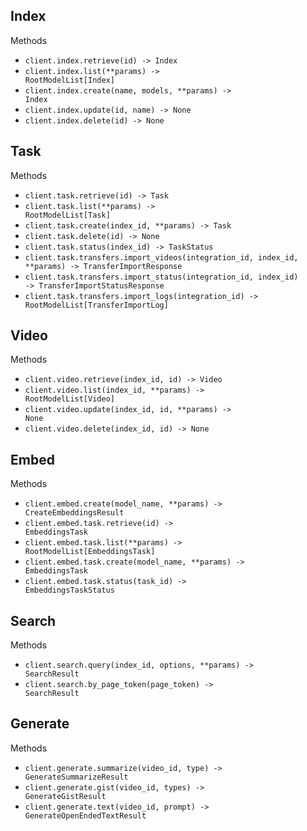 ## Index

Methods

- <code>client.index.retrieve(id) -> Index</code>
- <code>client.index.list(\*\*params) -> RootModelList[Index]</code>
- <code>client.index.create(name, models, \*\*params) -> Index</code>
- <code>client.index.update(id, name) -> None</code>
- <code>client.index.delete(id) -> None</code>

## Task

Methods

- <code>client.task.retrieve(id) -> Task</code>
- <code>client.task.list(\*\*params) -> RootModelList[Task]</code>
- <code>client.task.create(index_id, \*\*params) -> Task</code>
- <code>client.task.delete(id) -> None</code>
- <code>client.task.status(index_id) -> TaskStatus</code>
- <code>client.task.transfers.import_videos(integration_id, index_id, \*\*params) -> TransferImportResponse</code>
- <code>client.task.transfers.import_status(integration_id, index_id) -> TransferImportStatusResponse</code>
- <code>client.task.transfers.import_logs(integration_id) -> RootModelList[TransferImportLog]</code>

## Video

Methods

- <code>client.video.retrieve(index_id, id) -> Video</code>
- <code>client.video.list(index_id, \*\*params) -> RootModelList[Video]</code>
- <code>client.video.update(index_id, id, \*\*params) -> None</code>
- <code>client.video.delete(index_id, id) -> None</code>

## Embed

Methods

- <code>client.embed.create(model_name, \*\*params) -> CreateEmbeddingsResult</code>
- <code>client.embed.task.retrieve(id) -> EmbeddingsTask</code>
- <code>client.embed.task.list(\*\*params) -> RootModelList[EmbeddingsTask]</code>
- <code>client.embed.task.create(model_name, \*\*params) -> EmbeddingsTask</code>
- <code>client.embed.task.status(task_id) -> EmbeddingsTaskStatus</code>

## Search

Methods

- <code>client.search.query(index_id, options, \*\*params) -> SearchResult</code>
- <code>client.search.by_page_token(page_token) -> SearchResult</code>

## Generate

Methods

- <code>client.generate.summarize(video_id, type) -> GenerateSummarizeResult</code>
- <code>client.generate.gist(video_id, types) -> GenerateGistResult</code>
- <code>client.generate.text(video_id, prompt) -> GenerateOpenEndedTextResult</code>
